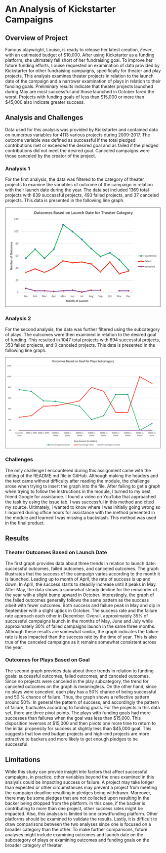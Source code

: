 # An Analysis of Kickstarter Campaigns
## Overview of Project
Famous playwright, Louise, is ready to release her latest creation, *Fever*, with an estimated budget of $10,000. After using Kickstarter as a funding platform, she ultimately fell short of her fundraising goal. To improve her future funding efforts, Louise requested an examination of data provided by Kickstarter for other fundraising campaigns, specifically for theater and play projects. This analysis examines theater projects in relation to the launch date of the campaign and a narrower examination of plays in relation to their funding goals.  Preliminary results indicate that theater projects launched during May are most successful and those launched in October fared the worst. Projects with funding goals of less than $15,000 or more than $45,000 also indicate greater success. 

## Analysis and Challenges

Data used for this analysis was provided by Kickstarter and contained data on numerous variables for 4113 various projects during 2009-2017. The outcome variable was defined as successful if the total pledged contributions met or exceeded the desired goal and as failed if the pledged contributions did not meet the desired goal. Canceled campaigns were those canceled by the creator of the project. 

### Analysis 1
For the first analysis, the data was filtered to the category of theater projects to examine the variables of outcome of the campaign in relation with their launch date during the year. The data set included 1369 total projects with 839 successful projects, 493 failed projects, and 37 canceled projects. This data is presented in the following line graph.


![Theater Outcomes vs Launch](/Resources/Theater_Outcomes_vs_Launch.png)

### Analysis 2

For the second analysis, the data was further filtered using the subcategory of plays. The outcomes were then examined in relation to the desired goal of funding. This resulted in 1047 total projects with 694 successful projects, 353 failed projects, and 0 canceled projects. This data is presented in the following line graph.

![Outcomes vs Goals](/Resources/Outcomes_vs_Goals.png)

### Challenges

The only challenge I encountered during this assignment came with the editing of the README.md file in GitHub. Although making the headers and the text came without difficulty after reading the module, the challenge arose when trying to insert the graph into the file. After failing to get a graph when trying to follow the instructions in the module, I turned to my best friend Google for assistance. I found a video on YouTube that approached the task by using the issue tab. I was successful in this method and cited my source. Ultimately, I wanted to know where I was initially going wrong so I inquired during office hours for assistance with the method presented in the module and learned I was missing a backslash. This method was used in the final product.

## Results

### Theater Outcomes Based on Launch Date

The first graph provides data about three trends in relation to launch date: successful outcomes, failed outcomes, and canceled outcomes. The graph illustrates that the success of the campaign varies according to the month it is launched. Leading up to month of April, the rate of success is up and down. In April, the success starts to steadily increase until it peaks in May. After May, the data shows a somewhat steady decline for the remainder of the year with a slight bump upward in October. Interestingly, the graph of the failed outcomes generally follows the same pattern as the success albeit with fewer outcomes. Both success and failure peak in May and dip in September with a slight uptick in October. The success rate and the failure rate approach each other in December. Overall, approximately 35% of successful campaigns launch in the months of May, June and July while approximately 30% of failed campaigns launch in the same three months. Although these results are somewhat similar, the graph indicates the failure rate is less impacted than the success rate by the time of year.  This is also true of the canceled campaigns as it remains somewhat consistent across the year.

### Outcomes for Plays Based on Goal

The second graph provides data about three trends in relation to funding goals: successful outcomes, failed outcomes, and canceled outcomes. Since no projects were canceled in the play subcategory, the trend for canceled outcomes on the graph is meaningless. On the other hand, since no plays were canceled, each play has a 50% chance of being successful and 50 % chance of failure. Thus, the graph shows a reflective pattern around 50%. In general the pattern of success, and accordingly the pattern of failure, fluctuates according to funding goals. For the projects in this data set, there are three pivot points. The plays with funding goals had more successes than failures when the goal was less than $15,000. This disposition reverses at $15,000 and then pivots one more time to return to the initial propensity for success at slightly less than $45,000 goal. This suggests that low end budget projects and high-end projects are more attractive to backers and more likely to get enough pledges to be successful.

## Limitations

While this study can provide insight into factors that affect successful campaigns, in practice, other variables beyond the ones examined in this analysis could be impacting success or failure. A project may take longer than expected or other circumstances may prevent a project from meeting the campaign deadline resulting in pledges being withdrawn. Moreover, there may be some pledges that are not collected upon resulting in the backer being dropped from the platform. In this case, if the backer is contributing to more than one project, other success rates might be impacted. Also, this analysis is limited to one crowdfunding platform. Other platforms should be examined to validate the results. Lastly, it is difficult to draw comparisons between the two analyses since one is focused on a broader category than the other. To make further comparisons, future analyses might include examining outcomes and launch date on the subcategory of plays or examining outcomes and funding goals on the broader category of theater. 

